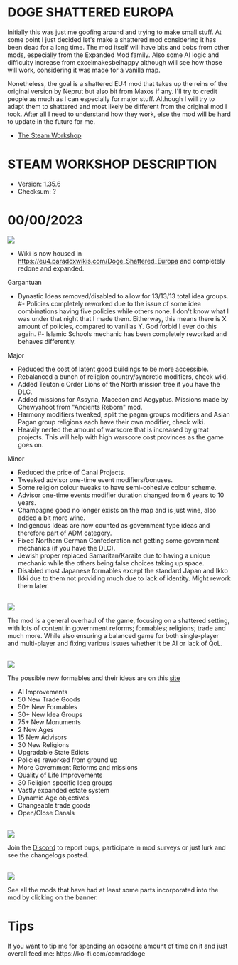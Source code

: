 # DOGE SHATTERED EUROPA
Initially this was just me goofing around and trying to make small stuff. At some point I just decided let's make a shattered
mod considering it has been dead for a long time. The mod itself will have bits and bobs from other mods, especially from the Expanded Mod family.
Also some AI logic and difficulty increase from excelmakesbelhappy although will see how those will work, considering it was made for a vanilla map.

Nonetheless, the goal is a shattered EU4 mod that takes up the reins of the original version by Neprut but also bit from Maxos if any.
I'll try to credit people as much as I can especially for major stuff. Although I will try to adapt them to shattered and most likely be different
from the original mod I took. After all I need to understand how they work, else the mod will be hard to update in the future for me.

- [The Steam Workshop](https://steamcommunity.com/sharedfiles/filedetails/?id=2152606065)

# STEAM WORKSHOP DESCRIPTION

- Version: 1.35.6
- Checksum: ?

<h1>00/00/2023</h1>
<img src=https://i.imgur.com/dAceBAG.png/>

- Wiki is now housed in https://eu4.paradoxwikis.com/Doge_Shattered_Europa and completely redone and expanded.

Gargantuan
- Dynastic Ideas removed/disabled to allow for 13/13/13 total idea groups.
#- Policies completely reworked due to the issue of some idea combinations having five policies while others none. I don't know what I was under that night that I made them. Eitherway, this means there is X amount of policies, compared to vanillas Y. God forbid I ever do this again.
#- Islamic Schools mechanic has been completely reworked and behaves differently.

Major
- Reduced the cost of latent good buildings to be more accessible.
- Rebalanced a bunch of religion country/syncretic modifiers, check wiki.
- Added Teutonic Order Lions of the North mission tree if you have the DLC.
- Added missions for Assyria, Macedon and Aegyptus. Missions made by Chewyshoot from "Ancients Reborn" mod.
- Harmony modifiers tweaked, split the pagan groups modifiers and Asian Pagan group religions each have their own modifier, check wiki.
- Heavily nerfed the amount of warscore that is increased by great projects. This will help with high warscore cost provinces as the game goes on.

Minor
- Reduced the price of Canal Projects.
- Tweaked advisor one-time event modifiers/bonuses.
- Some religion colour tweaks to have semi-cohesive colour scheme.
- Advisor one-time events modifier duration changed from 6 years to 10 years.
- Champagne good no longer exists on the map and is just wine, also added a bit more wine.
- Indigenous Ideas are now counted as government type ideas and therefore part of ADM category.
- Fixed Northern German Confederation not getting some government mechanics (if you have the DLC).
- Jewish proper replaced Samaritan/Karaite due to having a unique mechanic while the others being false choices taking up space.
- Disabled most Japanese formables except the standard Japan and Ikko Ikki due to them not providing much due to lack of identity. Might rework them later.


<br/>
<img src=https://i.imgur.com/F14PpEA.png/>

The mod is a general overhaul of the game, focusing on a shattered setting, with lots of content in government reforms; formables; religions; trade and much more. While also ensuring a balanced game for both single-player and multi-player and fixing various issues whether it be AI or lack of QoL.

<br/>
<img src=https://i.imgur.com/jIkgNsx.png/>

The possible new formables and their ideas are on this [site](https://dogeshattered.fandom.com/wiki/Formables)

- AI Improvements
- 50 New Trade Goods
- 50+ New Formables
- 30+ New Idea Groups
- 75+ New Monuments
- 2 New Ages
- 15 New Advisors
- 30 New Religions
- Upgradable State Edicts
- Policies reworked from ground up
- More Government Reforms and missions
- Quality of Life Improvements
- 30 Religion specific Idea groups
- Vastly expanded estate system
- Dynamic Age objectives
- Changeable trade goods
- Open/Close Canals

<br/>

<img src=https://i.imgur.com/rdtTMF7.png/>


Join the [Discord](https://discord.gg/DwNbtWY) to report bugs, participate in mod surveys or just lurk and see the changelogs posted.

<br/>
<a href="https://steamcommunity.com/workshop/filedetails/discussion/2152606065/3115898713372561841/">
    <img src=https://i.imgur.com/801eNhE.png/>
</a>

See all the mods that have had at least some parts incorporated into the mod by clicking on the banner.

<h1>Tips</h1>
If you want to tip me for spending an obscene amount of time on it and just overall feed me:
https://ko-fi.com/comraddoge

<br/><br/>
